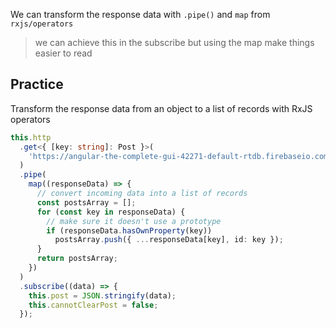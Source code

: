 We can transform the response data with `.pipe()` and `map` from `rxjs/operators`

> we can achieve this in the subscribe but using the map make things easier to read

## Practice 

Transform the response data from an object to a list of records with RxJS operators 

```ts
this.http
  .get<{ [key: string]: Post }>(
    'https://angular-the-complete-gui-42271-default-rtdb.firebaseio.com/posts.json'
  )
  .pipe(
    map((responseData) => {
      // convert incoming data into a list of records
      const postsArray = [];
      for (const key in responseData) {
        // make sure it doesn't use a prototype
        if (responseData.hasOwnProperty(key))
          postsArray.push({ ...responseData[key], id: key });
      }
      return postsArray;
    })
  )
  .subscribe((data) => {
    this.post = JSON.stringify(data);
    this.cannotClearPost = false;
  });
```